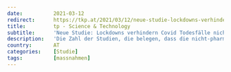 ```yaml
---
date:          2021-03-12
redirect:      https://tkp.at/2021/03/12/neue-studie-lockdowns-verhindern-covid-todesfaelle-nicht/
title:         tp - Science & Technology
subtitle:      'Neue Studie: Lockdowns verhindern Covid Todesfälle nicht'
description:   'Die Zahl der Studien, die belegen, dass die nicht-pharmazeutischen Maßnahmen und die Abschaffung von Demokratie und Grundrechten nicht zu niedrigeren Covid-Mortalitäts- und Infektionsraten führen, werden immer mehr. Lockdows und scharfe Maßnahmen bringen nicht mehr als die Einhaltung einfacher Hygiene-Regeln. Die wohl meistzitierte Studie war die der vier Stanford Wissenschaftler unter Führung des Top-Medizin-Wissenschaftler John Ioannidis. …'
country:       AT
categories:    [Studie]
tags:          [massnahmen]
---
```

